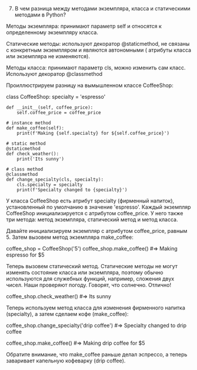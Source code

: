 7. В чем разница между методами экземпляра, класса и статическими методами в Python?

Методы экземпляра: принимают параметр self и относятся к определенному экземпляру класса.

Статические методы: используют декоратор @staticmethod, не связаны с конкретным экземпляром и являются автономными (
атрибуты класса или экземпляра не изменяются).

Методы класса: принимают параметр cls, можно изменить сам класс. Используют декоратор @classmethod

Проиллюстрируем разницу на вымышленном классе CoffeeShop:

class CoffeeShop:
specialty = 'espresso'

    def __init__(self, coffee_price):
        self.coffee_price = coffee_price
  
    # instance method
    def make_coffee(self):
        print(f'Making {self.specialty} for ${self.coffee_price}')
 
    # static method    
    @staticmethod
    def check_weather():
        print('Its sunny')

    # class method
    @classmethod
    def change_specialty(cls, specialty):
        cls.specialty = specialty
        print(f'Specialty changed to {specialty}')

У класса CoffeeShop есть атрибут specialty (фирменный напиток), установленный по умолчанию в значение 'espresso'. Каждый
экземпляр CoffeeShop инициализируется с атрибутом coffee_price. У него также три метода: метод экземпляра, статический
метод и метод класса.

Давайте инициализируем экземпляр с атрибутом coffee_price, равным 5. Затем вызовем метод экземпляра make_coffee:

coffee_shop = CoffeeShop('5')
coffee_shop.make_coffee()
#=> Making espresso for $5

Теперь вызовем статический метод. Статические методы не могут изменять состояние класса или экземпляра, поэтому обычно
используются для служебных функций, например, сложения двух чисел. Наши проверяют погоду. Говорят, что солнечно.
Отлично!

coffee_shop.check_weather()
#=> Its sunny

Теперь используем метод класса для изменения фирменного напитка (specialty), а затем сделаем кофе (make_coffee):

coffee_shop.change_specialty('drip coffee')
#=> Specialty changed to drip coffee

coffee_shop.make_coffee()
#=> Making drip coffee for $5

Обратите внимание, что make_coffee раньше делал эспрессо, а теперь заваривает капельную кофеварку (drip coffee).